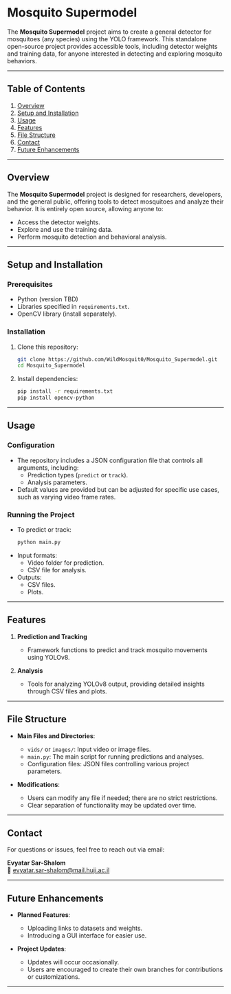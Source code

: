 
# Mosquito Supermodel

The **Mosquito Supermodel** project aims to create a general detector for mosquitoes (any species) using the YOLO framework. This standalone open-source project provides accessible tools, including detector weights and training data, for anyone interested in detecting and exploring mosquito behaviors.

---

## Table of Contents
1. [Overview](#overview)
2. [Setup and Installation](#setup-and-installation)
3. [Usage](#usage)
4. [Features](#features)
5. [File Structure](#file-structure)
6. [Contact](#contact)
7. [Future Enhancements](#future-enhancements)

---

## Overview

The **Mosquito Supermodel** project is designed for researchers, developers, and the general public, offering tools to detect mosquitoes and analyze their behavior. It is entirely open source, allowing anyone to:
- Access the detector weights.
- Explore and use the training data.
- Perform mosquito detection and behavioral analysis.

---

## Setup and Installation

### Prerequisites
- Python (version TBD)
- Libraries specified in `requirements.txt`.
- OpenCV library (install separately).

### Installation
1. Clone this repository:
   ```bash
   git clone https://github.com/WildMosquit0/Mosquito_Supermodel.git
   cd Mosquito_Supermodel
   ```
2. Install dependencies:
   ```bash
   pip install -r requirements.txt
   pip install opencv-python
   ```

---

## Usage

### Configuration
- The repository includes a JSON configuration file that controls all arguments, including:
  - Prediction types (`predict` or `track`).
  - Analysis parameters.
- Default values are provided but can be adjusted for specific use cases, such as varying video frame rates.

### Running the Project
- To predict or track:
  ```bash
  python main.py
  ```
- Input formats:
  - Video folder for prediction.
  - CSV file for analysis.
- Outputs:
  - CSV files.
  - Plots.

---

## Features

1. **Prediction and Tracking**
   - Framework functions to predict and track mosquito movements using YOLOv8.

2. **Analysis**
   - Tools for analyzing YOLOv8 output, providing detailed insights through CSV files and plots.

---

## File Structure

- **Main Files and Directories**:
  - `vids/` or `images/`: Input video or image files.
  - `main.py`: The main script for running predictions and analyses.
  - Configuration files: JSON files controlling various project parameters.

- **Modifications**:
  - Users can modify any file if needed; there are no strict restrictions.
  - Clear separation of functionality may be updated over time.

---

## Contact

For questions or issues, feel free to reach out via email:

**Evyatar Sar-Shalom**  
📧 [evyatar.sar-shalom@mail.huji.ac.il](mailto:evyatar.sar-shalom@mail.huji.ac.il)

---

## Future Enhancements

- **Planned Features**:
  - Uploading links to datasets and weights.
  - Introducing a GUI interface for easier use.

- **Project Updates**:
  - Updates will occur occasionally.
  - Users are encouraged to create their own branches for contributions or customizations.

---
